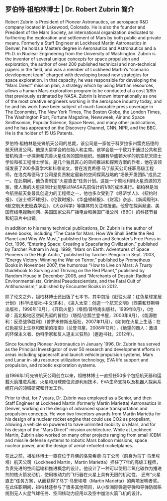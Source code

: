 ## 罗伯特·祖柏林博士 | Dr. Robert Zubrin 简介

Robert Zubrin is President of Pioneer Astronautics, an aerospace R&amp;D company located in Lakewood, Colorado. He is also the founder and President of the Mars Society, an international organization dedicated to furthering the exploration and settlement of Mars by both public and private means. Formerly a Staff Engineer at Lockheed Martin Astronautics in Denver, he holds a Masters degree in Aeronautics and Astronautics and a Ph.D. in Nuclear Engineering from the University of Washington. Zubrin is the inventor of several unique concepts for space propulsion and exploration, the author of over 200 published technical and non-technical papers in the field, and was a member of Lockheed Martin’s “scenario development team” charged with developing broad new strategies for space exploration. In that capacity, he was responsible for developing the “Mars Direct” mission plan, a strategy which by using Martian resources, allows a human Mars exploration program to be conducted at a cost 1/8th that previously estimated by NASA. Zubrin is known internationally as one of the most creative engineers working in the aerospace industry today, and he and his work have been subject of much favorable press coverage in The Economist, The New York Times, The Boston Globe, the London Times, The Washington Post, Fortune Magazine, Newsweek, Air and Space Smithsonian, Popular Science, Space News, and many other publications, and he has appreared on the Discovery Channel, CNN, NPR, and the BBC. He is the holder of 15 US Patents.

罗伯特·祖柏林是先锋航天公司的总裁，该公司是一家位于科罗拉多州雷克伍德的航天研发公司。他是火星学会的创始人和主席。该学会是一个致力于通过公共和民营机构进一步探索和完善火星任务的国际组织。他拥有华盛顿大学的航空航天硕士学位和核工程博士学位，是几个独具匠心的空间推进和探索方案的作者，他在该领域发表了200多篇学术和科普论文，曾在洛克希德·马丁航天公司任职高级工程师，在洛克希德马丁公司是负责制定最新的空间探索战略的“场景开发团队”成员之一。在此期间，他负责制定“火星直击”任务计划。这是一个原地利用火星资源的方案，使人类的火星探测计划能够以NASA先前估计的1/8的成本进行。祖柏林是当今航空航天业最具创造力的工程师之一，他也多次受到了《经济学人》、《纽约时报》、《波士顿环球报》、《伦敦时报》、《华盛顿邮报》、《财富》杂志、《新闻周刊》、《航空航天史密森学会》、《大众科学》等媒体的关注和报道。他曾在探索频道、美国有线电视新闻网、美国国家公共广播电台和英国广播公司（BBC）的科技节目和纪录片中出镜。

In addition to his many technical publications, Dr. Zubrin is the author of seven books, including “The Case for Mars: How We Shall Settle the Red Planet and Why We Must,”  published by Simon and Schuster’s Free Press in Oct. 1996, “Entering Space: Creating a Spacefaring Civilization,” published by Tarcher Putnam in Aug. 1999, “Mars on Earth: Adventures of Space Pioneers in the High Arctic,” published by Tarcher Penguin in Sept. 2003, “Energy Victory: Winning the War on Terror,” published by Prometheus Books in November 2007, the humorous “How to Live on Mars: A Trusty Guidebook to Surving and Thriving on the Red Planet,” published by Random House in December 2008, and “Merchants of Despair: Radical Environmentalists, Criminal Pseudoscientists, and the Fatal Cult of Antihumanism,” published by Encounter Books in 2012.

除了论文之外，祖柏林博士还出版了七本书，其中包括《赶往火星：红色星球定居计划》（科学出版社-中文译本），《进入太空：创造一个航天文明》（西蒙和舒斯特出版社，1996年10月），《开启火星》（塔彻/普特南出版社，1999年8月），《地球：高北极地区空间先驱的冒险》（塔彻/企鹅兰登书屋，2003年9月），《能源胜利：反恐战争胜利》（普罗米修斯出版社，2007年11月），《如何在火星上生活：在红色星球上生存和繁荣的指南》（兰登书屋，2008年12月），《绝望的商人：激进的环保主义者、伪科学家和反人道主义狂热》（邂逅书社，2012年）。

Since founding Pioneer Astronautics in January 1996, Dr. Zubrin has served as the Principal Investigator of over 50 research and development efforts in areas including spacecraft and launch vehicle propulsion systems, Mars and Lunar in-situ resource utilization technology, EVA life support and propulsion, and robotic exploration systems.

自1996年1月先锋航天公司创立以来，祖柏林博士一直担任50多个包括航天器和运载火箭推进系统、火星和月球原位资源利用技术、EVA生命支持以及机器人探索系统在内的领域研究和开发工作。

Prior to that, for 7 years, Dr. Zubrin was employed as a Senior, and then Staff Engineer at Lockheed Martin (formerly Martin Marietta) Astronautics in Denver, working on the design of advanced space transportation and propulsion concepts. He won two Inventors awards from Martin Marietta for his design of a nuclear rocket engine that could use CO2 as propellant, allowing a vehicle so powered to have unlimited mobility on Mars, and for his design of the “Mars Direct” mission architecture. While at Lockheed Martin, Zubrin also worked on many other projects ranging from small ICBM and missile defense systems to robotic Mars balloon missions, space nuclear power, and the design of aerial-refueled rocketplanes.

在此之前，祖柏林博士一直在位于丹佛的洛克希德·马丁公司（前身为马丁·马里埃塔）航天公司（Lockheed Martin，Martin Marietta）担任了7年的高级工程师，负责先进的空间运输和推进概念的设计。他设计了一种可以使用二氧化碳作为推进剂的核火箭发动机，使用核动力的飞行器在火星上具有无限的机动性， 还有“火星直击”任务方案，从而获得了马丁·马里埃塔（Martin Marietta）的两项发明者奖。在此任职期间，祖柏林还参与了很多其他项目，从小型洲际弹道导弹和导弹防御系统到无人火星气球任务、空间核动力应用以及空中加油火箭飞机的设计。
